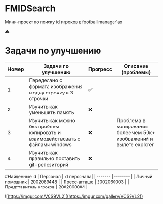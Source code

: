 # FMIDSearch

Мини-проект по поиску id игроков в football manager'ах 

⚠️

# Задачи по улучшению
|Номер| Задачи по улучшению |Прогресс|Описание (проблемы) |
| ------- | -------- | -------- | -------- |
| 1 | Переделано с формата изображения в одну строчку в 3 строчки   | ✅ | |
| 2 | Изучить как уменьшить память | ❌   ||
| 3 | Изучить как можно без проблем копировать и взаимодействовать с файлами windows | ❌   | Проблема в копировании более чем 50к+ изображений и вылете explorer|
| 4 | Изучить как правильно поставить git-репозиторий   | ❌ | |

#Найденные id 
| Персонал  | id персонала|
| ------- | -------- |
|  Личный помошник | 2002089448 |
|  Пресс-атташе  | 2002060003 |
|  Представитель игроков  | 2002060004 |


![https://imgur.com/VCS9VL2]((https://imgur.com/gallery/VCS9VL2))
